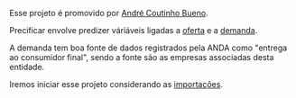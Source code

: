 Esse projeto é promovido por [André Coutinho Bueno](https://andrecoutinhobueno.github.io/AndreCoutinhoBueno/).

Precificar envolve predizer váriáveis ligadas a [oferta](https://github.com/AndreCoutinhoBueno/Pricing-Fertilizer/blob/main/oferta/README.md) e a [demanda](https://github.com/AndreCoutinhoBueno/Pricing-Fertilizer/blob/main/supply/README.md).



A demanda tem boa fonte de dados registrados pela ANDA como "entrega ao consumidor final", sendo a fonte são as empresas associadas desta entidade.

Iremos iniciar esse projeto considerando as [importações](https://github.com/AndreCoutinhoBueno/Pricing-Fertilizer/blob/main/oferta/importa%C3%A7%C3%B5es/README.md).